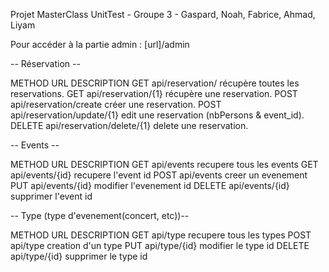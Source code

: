 Projet MasterClass UnitTest - Groupe 3 - Gaspard, Noah, Fabrice, Ahmad, Liyam



Pour accéder à la partie admin : [url]/admin



-- Réservation --

METHOD          URL                         DESCRIPTION
GET            api/reservation/                récupère toutes les reservations.
GET             api/reservation/{1}            récupère une reservation.
POST            api/reservation/create            créer une reservation.
POST            api/reservation/update/{1}        edit une reservation (nbPersons & event_id).
DELETE          api/reservation/delete/{1}        delete une reservation.


-- Events --

METHOD        URL            DESCRIPTION
GET           api/events        recupere tous les events
GET           api/events/{id}     recupere l'event id
POST          api/events        creer un evenement
PUT           api/events/{id}     modifier l'evenement id
DELETE        api/events/{id}     supprimer l'event id

-- Type (type d'evenement(concert, etc))--

METHOD        URL            DESCRIPTION
GET           api/type        recupere tous les types
POST          api/type        creation d'un type
PUT           api/type/{id}        modifier le type id
DELETE        api/type/{id}        supprimer le type id
